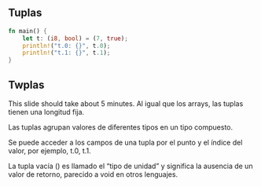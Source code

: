 ## Tuplas

```rust
fn main() {
    let t: (i8, bool) = (7, true);
    println!("t.0: {}", t.0);
    println!("t.1: {}", t.1);
}
```


## Twplas

This slide should take about 5 minutes.
Al igual que los arrays, las tuplas tienen una longitud fija.

Las tuplas agrupan valores de diferentes tipos en un tipo compuesto.

Se puede acceder a los campos de una tupla por el punto y el índice del valor, por ejemplo, t.0, t.1.

La tupla vacía () es llamado el “tipo de unidad” y significa la ausencia de un valor de retorno, parecido a void en otros lenguajes.